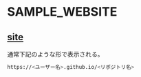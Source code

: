 # SAMPLE_WEBSITE

## [site](https://walk-ingegg.github.io/sample_website/)

通常下記のような形で表示される。

```bash
https://<ユーザー名>.github.io/<リポジトリ名>
```

